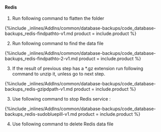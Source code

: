 


#### Redis

1. Run following command to flatten the folder 



{%include _inlines/AddIns/common/database-backups/code_database-backups_redis-findpathto-v1.md  product = include.product %}




2. Run following command to find the data file



{%include _inlines/AddIns/common/database-backups/code_database-backups_redis-findpathto-2-v1.md  product = include.product %}




3. If the result of previous step has a *.gz extension run following command to unzip it, unless go to next step.



{%include _inlines/AddIns/common/database-backups/code_database-backups_redis-gzipdpath-v1.md  product = include.product %}




3. Use following command to stop Redis service : 



{%include _inlines/AddIns/common/database-backups/code_database-backups_redis-sudobluepill-v1.md  product = include.product %}




4. Use following command to delete Redis data file




